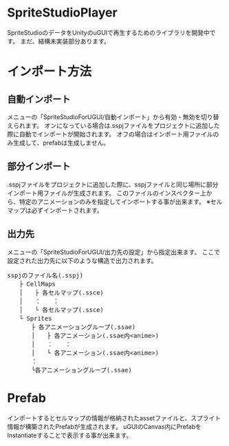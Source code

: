 SpriteStudioPlayer
==================

SpriteStudioのデータをUnityのuGUIで再生するためのライブラリを開発中です。
まだ、結構未実装部分あります。



インポート方法
==

## 自動インポート
メニューの「SpriteStudioForUGUI/自動インポート」から有効・無効を切り替えられます。
オンになっている場合は.sspjファイルをプロジェクトに追加した際に自動でインポートが開始されます。
オフの場合はインポート用ファイルのみ生成して、prefabは生成しません。


## 部分インポート
.sspjファイルをプロジェクトに追加した際に、sspjファイルと同じ場所に部分インポート用ファイルが生成されます。
このファイルのインスペクター上から、特定のアニメーションのみを指定してインポートする事が出来ます。
※セルマップは必ずインポートされます。


## 出力先
メニューの「SpriteStudioForUGUI/出力先の設定」から指定出来ます。
ここで設定された出力先に以下のような構造で出力されます。
<pre>
sspjのファイル名(.sspj)
　　├ CellMaps
　　│　　├ 各セルマップ(.ssce)
　　│　　：　　：
　　│　　└ 各セルマップ(.ssce)
　　└ Sprites
　　　　├ 各アニメーショングループ(.ssae)
　　　　│　　├ 各アニメーション(.ssae内&lt;anime&gt;)
　　　　│　　：　　：
　　　　│　　└ 各アニメーション(.ssae内&lt;anime&gt;)
　　　　：
　　　　└各アニメーショングループ(.ssae)
</pre>

Prefab
==

インポートするとセルマップの情報が格納されたassetファイルと、スプライト情報が構築されたPrefabが生成されます。
uGUIのCanvas内にPrefabをInstantiateすることで表示する事が出来ます。

